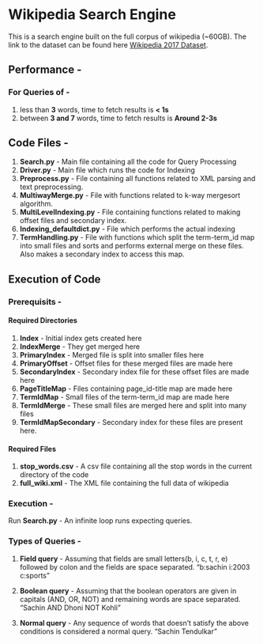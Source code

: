 # Wikipedia Search Engine

This is a search engine built on the full corpus of wikipedia (~60GB). 
The link to the dataset can be found here
[Wikipedia 2017 Dataset](ftp://10.4.17.131/Datasets/IRE_Monsoon_2017/WikiSearch/).

## Performance -
### For Queries of - 
1. less than **3** words, time to fetch results is **< 1s**
2. between **3 and 7** words, time to fetch results is **Around 2-3s**

## Code Files - 
1. **Search.py** - Main file containing all the code for Query Processing
2. **Driver.py** - Main file which runs the code for Indexing
3. **Preprocess.py** - File containing all functions related to XML parsing and text preprocessing.
4. **MultiwayMerge.py** - File with functions related to k-way mergesort algorithm.
5. **MultiLevelIndexing.py** - File containing functions related to making offset files and secondary index.
6. **Indexing_defaultdict.py** - File which performs the actual indexing
7. **TermHandling.py** - File with functions which split the term-term_id map into small files and sorts and performs external merge on these files. Also makes a secondary index to access this map.

## Execution of Code
### Prerequisits - 
#### Required Directories
1. **Index** - Initial index gets created here
2. **IndexMerge** - They get merged here
3. **PrimaryIndex** - Merged file is split into smaller files here
4. **PrimaryOffset** - Offset files for these merged files are made here
5. **SecondaryIndex** - Secondary index file for these offset files are made here
6. **PageTitleMap** - Files containing page_id-title map are made here
7. **TermIdMap** - Small files of the term-term_id map are made here
8. **TermIdMerge** - These small files are merged here and split into many files
9. **TermIdMapSecondary** - Secondary index for these files are present here.

#### Required Files
1. **stop_words.csv** - A csv file containing all the stop words in the current directory of the code
2. **full_wiki.xml** - The XML file containing the full data of wikipedia

### Execution -  
Run **Search.py** - An infinite loop runs expecting queries.

### Types of Queries - 
1. **Field query** - Assuming that fields are small letters(b, i, c, t, r, e) followed by colon and the fields are space separated.
“b:sachin i:2003 c:sports”

2. **Boolean query** - Assuming that the boolean operators are given in capitals (AND, OR, NOT) and remaining words are space separated.
“Sachin AND Dhoni NOT Kohli” 

3. **Normal query** - Any sequence of words that doesn’t satisfy the above conditions is considered a normal query.
    “Sachin Tendulkar”

